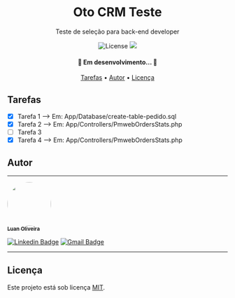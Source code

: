 <h1 align="center"> Oto CRM Teste </h1>
<p align="center"> Teste de seleção para back-end developer </p>

<p align="center">
  <img alt="License" src="https://img.shields.io/badge/license-MIT-brightgreen">
  <img src="https://img.shields.io/static/v1?label=Made%20with&message=PHP&color=8993be"/>
</p>

<h4 align="center">
  🚧 Em desenvolvimento... 🚧
</h4>

<p align="center">
 <a href="#tarefas">Tarefas</a> •
 <a href="#autor">Autor</a> •
 <a href="#licença">Licença</a>
</p>

## Tarefas

- [x] Tarefa 1 --> Em: App/Database/create-table-pedido.sql
- [x] Tarefa 2 --> Em: App/Controllers/PmwebOrdersStats.php
- [ ] Tarefa 3
- [x] Tarefa 4 --> Em: App/Controllers/PmwebOrdersStats.php

## Autor
---

<a href="https://github.com/luanoliveira">
 <img style="border-radius: 50%;" src="https://github.com/luanoliveira98.png" width="100px;" alt=""/>
 <br />
 <sub><b>Luan Oliveira</b></sub>
</a>

[![Linkedin Badge](https://img.shields.io/badge/-LinkedIn-blue?style=flat-square&logo=Linkedin&logoColor=white&link=https://www.linkedin.com/in/luan-oliveira-saldanha/)](https://www.linkedin.com/in/luan-oliveira-saldanha/) 
[![Gmail Badge](https://img.shields.io/badge/-Gmail-c14438?style=flat-square&logo=Gmail&logoColor=white&link=mailto:luanoliveiraltda@gmail.com)](mailto:luanoliveiraltda@gmail.com)

---

## Licença

Este projeto está sob licença [MIT](./LICENSE).

